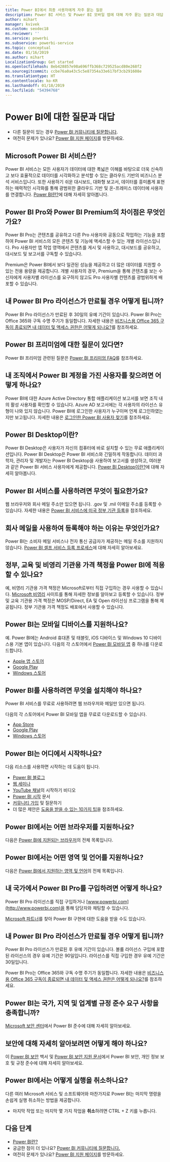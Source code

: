 ```yaml
---
title: Power BI에서 최종 사용자에게 자주 묻는 질문
description: Power BI 서비스 및 Power BI 모바일 앱에 대해 자주 묻는 질문과 대답 목록을 찾습니다.
author: mihart
manager: kvivek
ms.custom: seodec18
ms.reviewer: ''
ms.service: powerbi
ms.subservice: powerbi-service
ms.topic: conceptual
ms.date: 01/16/2019
ms.author: mihart
LocalizationGroup: Get started
ms.openlocfilehash: 8eb428857e98a696ffb368c729525acd80e268f2
ms.sourcegitcommit: ccbe76a0a43c5c5e87354a33e617bf3cb291608e
ms.translationtype: HT
ms.contentlocale: ko-KR
ms.lasthandoff: 01/18/2019
ms.locfileid: "54394768"
---
```

# <a name="frequently-asked-questions-about-power-bi"></a>Power BI에 대한 질문과 대답
* 다른 질문이 있는 경우 [Power BI 커뮤니티에 질문합니다](http://community.powerbi.com/).
* 여전히 문제가 있나요? [Power BI 지원 페이지](https://powerbi.microsoft.com/support/)를 방문하세요.

## <a name="what-is-microsoft-power-bi-service"></a>Microsoft Power BI 서비스란?
Power BI 서비스는 모든 사용자가 데이터에 대한 폭넓은 이해를 바탕으로 더욱 신속하고 보다 효율적으로 데이터를 시각화하고 분석할 수 있는 클라우드 기반의 비즈니스 분석 서비스입니다. 또한 사용하기 쉬운 대시보드, 대화형 보고서, 데이터를 흥미롭게 표현하는 매력적인 시각화를 통해 광범위한 클라우드 기반 및 온-프레미스 데이터에 사용자를 연결합니다. [Power BI란?](../power-bi-overview.md)에 대해 자세히 알아봅니다.

## <a name="whats-the-difference-between-power-bi-pro-and-power-bi-premium"></a>Power BI Pro와 Power BI Premium의 차이점은 무엇인가요?
Power BI Pro는 콘텐츠를 공유하고 다른 Pro 사용자와 공동으로 작업하는 기능을 포함하여 Power BI 서비스의 모든 콘텐츠 및 기능에 액세스할 수 있는 개별 라이선스입니다. Pro 사용자만 앱 작업 영역에서 콘텐츠를 게시 및 사용하고, 대시보드를 공유하고, 대시보드 및 보고서를 구독할 수 있습니다. 

Premium은 Power BI에서 보다 일관된 성능을 제공하고 더 많은 데이터를 지원할 수 있는 전용 용량을 제공합니다. 개별 사용자의 경우, Premium을 통해 콘텐츠를 보는 수신자에게 사용자별 라이선스를 요구하지 않고도 Pro 사용자별 컨텐츠를 광범위하게 배포할 수 있습니다.

## <a name="what-happens-if-my-power-bi-pro-license-expires"></a>내 Power BI Pro 라이선스가 만료될 경우 어떻게 됩니까?
Power BI Pro 라이선스가 만료된 후 30일의 유예 기간이 있습니다.
Power BI Pro는 Office 365와 구독 수명 주기가 동일합니다. 자세한 내용은 [비즈니스용 Office 365 구독이 종료되면 내 데이터 및 액세스 권한은 어떻게 되나요?](https://support.office.com/article/What-happens-to-my-data-and-access-when-my-Office-365-for-business-subscription-ends-4436582f-211a-45ec-b72e-33647f97d8a3)를 참조하세요.

## <a name="what-if-i-have-questions-about-power-bi-premium"></a>Power BI 프리미엄에 대한 질문이 있다면?
Power BI 프리미엄 관련된 질문은 [Power BI 프리미엄 FAQ](../service-premium-faq.md)를 참조하세요.

## <a name="how-do-i-find-out-who-in-my-organization-has-a-power-bi-account"></a>내 조직에서 Power BI 계정을 가진 사용자를 찾으려면 어떻게 하나요?
Power BI에 대한 Azure Active Directory 통합 애플리케이션 보고서를 보면 조직 내의 활성 사용자를 확인할 수 있습니다. Azure AD 보고서에는 각 사용자의 라이선스 유형이 나와 있지 않습니다. Power BI에 로그인한 사용자가 누구이며 언제 로그인하였는지만 보고됩니다. 자세한 내용은 [로그인한 Power BI 사용자 찾기](../service-admin-access-usage.md)를 참조하세요.

## <a name="what-is-power-bi-desktop"></a>Power BI Desktop이란?
Power BI Desktop은 사용자가 자신의 컴퓨터에 바로 설치할 수 있는 무료 애플리케이션입니다. Power BI Desktop은 Power BI 서비스와 긴밀하게 작동합니다.  데이터 과학자, 관리자 및 개발자는 Power BI Desktop을 사용하여 보고서를 생성하고, 여러분과 같은 Power BI 서비스 사용자에게 제공합니다. [Power BI Desktop이란?](../desktop-what-is-desktop.md)에 대해 자세히 알아봅니다.

## <a name="what-do-i-need-to-use-power-bi-service"></a>Power BI 서비스를 사용하려면 무엇이 필요한가요?
웹 브라우저와 회사 메일 주소만 있으면 됩니다. .gov 및 .mil 이메일 주소를 등록할 수 있습니다. 자세한 내용은 [Power BI 서비스에 미국 정부 기관 등록](../service-govus-signup.md)을 참조하세요. 

## <a name="why-do-i-have-to-sign-up-with-my-work-email"></a>회사 메일을 사용하여 등록해야 하는 이유는 무엇인가요?
Power BI는 소비자 메일 서비스나 전자 통신 공급자가 제공하는 메일 주소를 지원하지 않습니다. [Power BI 셀프 서비스 등록 프로세스](../service-self-service-signup-for-power-bi.md)에 대해 자세히 알아보세요.

## <a name="is-government-academic-and-nonprofit-pricing-available-for-power-bi"></a>정부, 교육 및 비영리 기관용 가격 책정을 Power BI에 적용할 수 있나요?
예, 비영리 기관용 가격 책정은 Microsoft로부터 직접 구입하는 경우 사용할 수 있습니다. [Microsoft 비영리](https://www.microsoft.com/en-us/nonprofits/power-bi) 사이트를 통해 자세한 정보를 알아보고 등록할 수 있습니다. 정부 및 교육 기관용 가격 책정은 MOSP/Direct, EA 및 Open 라이선싱 프로그램을 통해 제공됩니다. 정부 기관용 가격 책정도 배포에서 사용할 수 있습니다. 

## <a name="does-power-bi-support-mobile-devices"></a>Power BI는 모바일 디바이스를 지원하나요?
예. Power BI에는 Android 휴대폰 및 태블릿, iOS 디바이스 및 Windows 10 디바이스용 기본 앱이 있습니다. 다음의 각 스토어에서 [Power BI 모바일 앱](https://powerbi.microsoft.com/mobile) 중 하나를 다운로드합니다.  

* [Apple 앱 스토어](http://go.microsoft.com/fwlink/?LinkId=526218)
* [Google Play](http://go.microsoft.com/fwlink/?LinkID=544867&clcid=0x409)
* [Windows 스토어](http://go.microsoft.com/fwlink/?LinkId=526478)



## <a name="what-do-i-need-to-install-in-order-to-use-power-bi"></a>Power BI를 사용하려면 무엇을 설치해야 하나요?
Power BI 서비스를 무료로 사용하려면 웹 브라우저와 메일만 있으면 됩니다.

다음의 각 스토어에서 Power BI 모바일 앱을 무료로 다운로드할 수 있습니다.

* [App Store](http://go.microsoft.com/fwlink/?LinkId=526218)
* [Google Play](http://go.microsoft.com/fwlink/?LinkID=544867&clcid=0x409)
* [Windows 스토어](http://go.microsoft.com/fwlink/?LinkId=526478)

## <a name="where-do-i-get-started-with-power-bi"></a>Power BI는 어디에서 시작하나요?
다음 리소스를 사용하면 시작하는 데 도움이 됩니다.

* [Power BI 블로그](http://blogs.msdn.com/b/powerbi/)
* [웹 세미나](../webinars.md)
* [YouTube 채널](https://www.youtube.com/user/mspowerbi)의 시작하기 비디오
* [Power BI 시작](../service-get-started.md) 문서
* [커뮤니티 가입](https://community.powerbi.com/) 및 질문하기
* 더 많은 제안은 [도움을 받을 수 있는 10가지 팁](../service-tips-for-finding-help.md)을 참조하세요.

## <a name="what-browsers-does-power-bi-support"></a>Power BI에서는 어떤 브라우저를 지원하나요?
다음은 [Power BI에 지원되는 브라우저](../service-browser-support.md)의 전체 목록입니다.

## <a name="what-regions-and-languages-does-power-bi-support"></a>Power BI에서는 어떤 영역 및 언어를 지원하나요?
다음은 [Power BI에서 지원하는 영역 및 언어](../supported-languages-countries-regions.md)의 전체 목록입니다.

## <a name="how-can-i-buy-power-bi-pro-in-my-country"></a>내 국가에서 Power BI Pro를 구입하려면 어떻게 하나요?
Power BI Pro 라이선스를 직접 구입하거나 [www.powerbi.com](http://www.powerbi.com)을 통해 담당자와 채팅할 수 있습니다.

[Microsoft 파트너](https://partner.microsoft.com/)를 찾아 Power BI 구현에 대한 도움을 받을 수도 있습니다.

## <a name="what-happens-if-my-power-bi-pro-license-expires"></a>내 Power BI Pro 라이선스가 만료될 경우 어떻게 됩니까?
Power BI Pro 라이선스가 만료된 후 유예 기간이 있습니다. 볼륨 라이선스 구입에 포함된 라이선스의 경우 유예 기간은 90일입니다. 라이선스를 직접 구입한 경우 유예 기간은 30일입니다.

Power BI Pro는 Office 365와 구독 수명 주기가 동일합니다. 자세한 내용은 [비즈니스용 Office 365 구독이 종료되면 내 데이터 및 액세스 권한은 어떻게 되나요?](https://support.office.com/article/What-happens-to-my-data-and-access-when-my-Office-365-for-business-subscription-ends-4436582f-211a-45ec-b72e-33647f97d8a3)를 참조하세요.

## <a name="does-power-bi-meet-national-regional-and-industry-specific-compliance-requirements"></a>Power BI는 국가, 지역 및 업계별 규정 준수 요구 사항을 충족합니까?
[Microsoft 보안 센터](http://go.microsoft.com/fwlink/?LinkId=785324)에서 Power BI 준수에 대해 자세히 알아보세요.

## <a name="where-can-i-learn-more-about-security"></a>보안에 대해 자세히 알아보려면 어떻게 해야 하나요?
이 [Power BI 보안](http://go.microsoft.com/fwlink/?LinkId=829185) 백서 및 [Power BI 보안 지원 문서](../service-admin-power-bi-security.md)에서 Power BI 보안, 개인 정보 보호 및 규정 준수에 대해 자세히 알아보세요.

## <a name="how-do-i-undo-in-power-bi"></a>Power BI에서는 어떻게 실행을 취소하나요?
다른 여러 Microsoft 서비스 및 소프트웨어와 마찬가지로 Power BI는 마지막 명령을 손쉽게 실행 취소하는 방법을 제공합니다. 

* 마지막 작업 또는 마지막 몇 가지 작업을 **취소**하려면 CTRL + Z 키를 누릅니다.

## <a name="next-steps"></a>다음 단계
* [Power BI란?](../power-bi-overview.md)
* 궁금한 점이 더 있나요? [Power BI 커뮤니티에 질문합니다.](http://community.powerbi.com/)
* 여전히 문제가 있나요? [Power BI 지원 페이지](https://powerbi.microsoft.com/support/)를 방문하세요.

